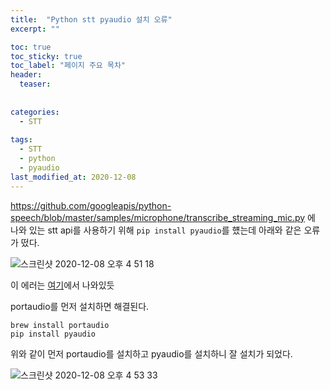 ```yaml
---
title:  "Python stt pyaudio 설치 오류"
excerpt: ""

toc: true
toc_sticky: true
toc_label: "페이지 주요 목차"
header:
  teaser: 
  
  
categories:
  - STT
  
tags:
  - STT
  - python
  - pyaudio
last_modified_at: 2020-12-08 
---
```


https://github.com/googleapis/python-speech/blob/master/samples/microphone/transcribe_streaming_mic.py 에 나와 있는
stt api를 사용하기 위해 `pip install pyaudio`를 헀는데 아래와 같은 오류가 떴다.

![스크린샷 2020-12-08 오후 4 51 18](https://user-images.githubusercontent.com/41438361/101455253-a0671880-3975-11eb-9b3e-4f7e0ce76969.png)

이 에러는 [여기](https://stackoverflow.com/questions/45052902/osx-include-portaudio-h-1-error-generated-error-command-usr-bin-clang)에서 나와있듯

portaudio를 먼저 설치하면 해결된다.

```
brew install portaudio 
pip install pyaudio
```

위와 같이 먼저 portaudio를 설치하고 pyaudio를 설치하니 잘 설치가 되었다.

![스크린샷 2020-12-08 오후 4 53 33](https://user-images.githubusercontent.com/41438361/101455431-ede38580-3975-11eb-96b4-62c3a9d11795.png)
